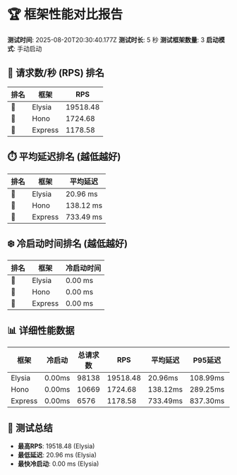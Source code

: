 # 🏆 框架性能对比报告

**测试时间**: 2025-08-20T20:30:40.177Z
**测试时长**: 5 秒
**测试框架数量**: 3
**启动模式**: 手动启动

## 🚀 请求数/秒 (RPS) 排名

| 排名 | 框架 | RPS |
|------|------|-----|
| 🥇 | Elysia | 19518.48 |
| 🥈 | Hono | 1724.68 |
| 🥉 | Express | 1178.58 |

## ⏱️ 平均延迟排名 (越低越好)

| 排名 | 框架 | 平均延迟 |
|------|------|----------|
| 🥇 | Elysia | 20.96 ms |
| 🥈 | Hono | 138.12 ms |
| 🥉 | Express | 733.49 ms |

## ❄️ 冷启动时间排名 (越低越好)

| 排名 | 框架 | 冷启动时间 |
|------|------|------------|
| 🥇 | Elysia | 0.00 ms |
| 🥈 | Hono | 0.00 ms |
| 🥉 | Express | 0.00 ms |

## 📊 详细性能数据

| 框架 | 冷启动 | 总请求数 | RPS | 平均延迟 | P95延迟 | 错误率 |
|------|---------|----------|-----|----------|----------|--------|
| Elysia | 0.00ms | 98138 | 19518.48 | 20.96ms | 108.99ms | 0.00% |
| Hono | 0.00ms | 10669 | 1724.68 | 138.12ms | 289.25ms | 0.05% |
| Express | 0.00ms | 6576 | 1178.58 | 733.49ms | 837.30ms | 0.00% |

## 📝 测试总结

- **最高RPS**: 19518.48 (Elysia)
- **最低延迟**: 20.96 ms (Elysia)
- **最快冷启动**: 0.00 ms (Elysia)
